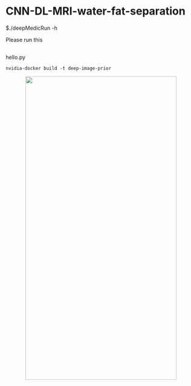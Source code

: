 # CNN-DL-MRI-water-fat-separation

$./deepMedicRun -h


Please run this
##
hello.py



```nvidia-docker build -t deep-image-prior ```



<p align="center">
  <img src="https://github.com/RaminJafari/DL-MRI-Water-Fat-Separation/blob/master/network.png" width="400" height="800" />
</p>
